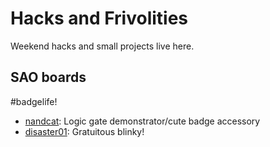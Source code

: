 # Hacks and Frivolities

Weekend hacks and small projects live here.


## SAO boards

 #badgelife!

  - [nandcat](/hacks/nandcat): Logic gate demonstrator/cute badge accessory
  - [disaster01](/hacks/disaster01): Gratuitous blinky!